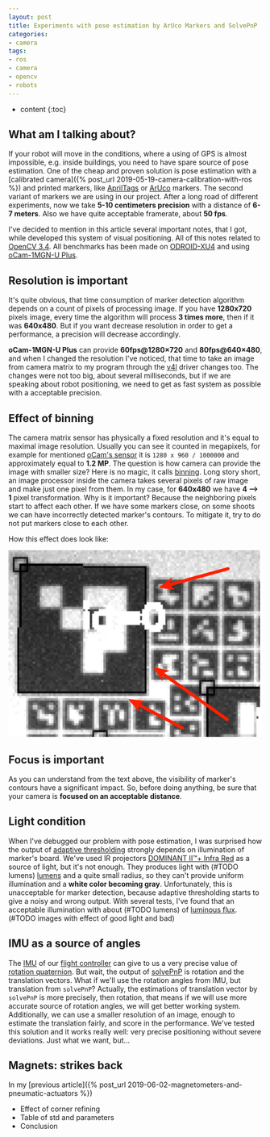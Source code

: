 ```yaml
---
layout: post
title: Experiments with pose estimation by ArUco Markers and SolvePnP
categories:
- camera
tags:
- ros
- camera
- opencv
- robots
---
```


* content
{:toc}

## What am I talking about?

If your robot will move in the conditions, where a using of GPS is almost impossible, e.g. inside buildings, you need to have spare source of pose estimation. One of the cheap and proven solution is pose estimation with a [calibrated camera]({% post_url 2019-05-19-camera-calibration-with-ros %}) and printed markers, like [AprilTags](https://github.com/AprilRobotics/apriltag) or [ArUco](https://docs.opencv.org/3.1.0/d5/dae/tutorial_aruco_detection.html) markers. The second variant of markers we are using in our project. After a long road of different experiments, now we take **5-10 centimeters precision** with a distance of **6-7 meters**. Also we have quite acceptable framerate, about **50 fps**.

I've decided to mention in this article several important notes, that I got, while developed this system of visual positioning.
All of this notes related to [OpenCV 3.4](https://docs.opencv.org/3.4.6/d9/d6a/group__aruco.html). All benchmarks has been made on [ODROID-XU4](https://forum.odroid.com/viewtopic.php?t=20864) and using [oCam-1MGN-U Plus](https://www.hardkernel.com/shop/ocam-1mgn-u-plus-1mp-usb3-0-mono-global-shutter/).

## Resolution is important

It's quite obvious, that time consumption of marker detection algorithm depends on a count of pixels of processing image. If you have **1280x720** pixels image, every time the algorithm will process **3 times more**, then if it was **640x480**. But if you want decrease resolution in order to get a performance, a precision will decrease accordingly.

**oCam-1MGN-U Plus** can provide **60fps@1280×720** and **80fps@640×480**, and when I changed the resolution I've noticed, that time to take an image from camera matrix to my program through the [v4l](http://wiki.ros.org/usb_cam) driver changes too. The changes were not too big, about several milliseconds, but if we are speaking about robot positioning, we need to get as fast system as possible with a acceptable precision.

## Effect of binning

The camera matrix sensor has physically a fixed resolution and it's equal to maximal image resolution. Usually you can see it counted in megapixels, for example for mentioned [oCam's sensor](https://www.onsemi.com/PowerSolutions/product.do?id=AR0135AT) it is `1280 x 960 / 1000000` and approximately equal to **1.2 MP**.
The question is how camera can provide the image with smaller size? Here is no magic, it calls [binning](https://www.baslerweb.com/ru/prodazhi-i-tekhpodderzhka/baza-znanij/vopros-otvet-faq/what-is-binning/15191/). Long story short, an image processor inside the camera takes several pixels of raw image and make just one pixel from them. In my case, for **640x480** we have **4 --> 1** pixel transformation. Why is it important? Because the neighboring pixels start to affect each other. If we have some markers close, on some shoots we can have incorrectly detected marker's contours. To mitigate it, try to do not put markers close to each other.

How this effect does look like:

![binning_effect](/assets/images/experiments-with-pose-estimations-and-aruco/binning_effect.png)

## Focus is important

As you can understand from the text above, the visibility of marker's contours have a significant impact. So, before doing anything, be sure that your camera is **focused on an acceptable distance**.

## Light condition

When I've debugged our problem with pose estimation, I was surprised how the output of [adaptive thresholding](https://docs.opencv.org/3.4.0/d7/d1b/group__imgproc__misc.html#ga72b913f352e4a1b1b397736707afcde3) strongly depends on illumination of marker's board.
We've used IR projectors [DOMINANT II™+ Infra Red](http://www.irtechnologies.ru/infra-red-d252.html)  as a source of light, but it's not enough. They produces light with (#TODO lumens) [lumens](https://en.wikipedia.org/wiki/Lumen_(unit))  and a quite small radius, so they can't provide uniform illumination and a __white color becoming gray__. Unfortunately, this is unacceptable for marker detection, because adaptive thresholding starts to give a noisy and wrong output.
With several tests, I've found that an acceptable illumination with about (#TODO lumens) of [luminous flux](https://en.wikipedia.org/wiki/Luminous_flux).
(#TODO images with effect of good light and bad)

## IMU as a source of angles

The [IMU](https://en.wikipedia.org/wiki/Inertial_measurement_unit) of our [flight controller](https://docs.px4.io/en/flight_controller/pixhawk-2.html) can give to us a very precise value of [rotation quaternion](https://en.wikipedia.org/wiki/Quaternions_and_spatial_rotation). But wait, the output of [solvePnP](https://docs.opencv.org/3.4.6/d9/d0c/group__calib3d.html#ga549c2075fac14829ff4a58bc931c033d) is rotation and the translation vectors. What if we'll use the rotation angles from IMU, but translation from `solvePnP`? Actually, the estimations of translation vector by `solvePnP` is more precisely, then rotation, that means if we will use more accurate source of rotation angles, we will get better working system. Additionally, we can use a smaller resolution of an image, enough to estimate the translation fairly, and score in the performance. We've tested this solution and it works really well: very precise positioning without severe deviations. Just what we want, but...

## Magnets: strikes back

In my [previous article]({% post_url 2019-06-02-magnetometers-and-pneumatic-actuators %})

* Effect of corner refining
* Table of std and parameters
* Conclusion
